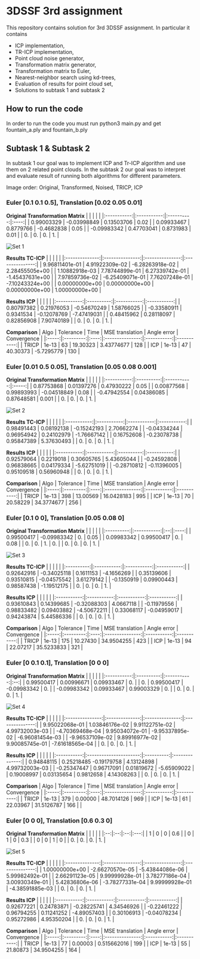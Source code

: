 
# 3DSSF 3rd assignment

This repository contains solution for 3rd 3DSSF assignment. In particular it contains

 - ICP implementation,
 - TR-ICP implementation,
 - Point cloud noise generator,
 - Transformation matrix generator,
 - Transformation matrix to Euler,
 - Nearest-neighbor search using kd-trees,
 - Evaluation of results for point cloud set,
 - Solutions to subtask 1 and subtask 2

## How to run the code
In order to run the code you must run python3 main.py and get fountain_a.ply and fountain_b.ply

## Subtask 1 & Subtask 2

In subtask 1 our goal was to implement ICP and Tr-ICP algorithm and use them on 2 related point clouds. In the subtask 2 our goal was to interpret and evaluate result of running both algorithms for different parameters.

Image order: Original, Transformed, Noised, TRICP, ICP


### Euler [0.1 0.1 0.5], Translation [0.02 0.05 0.01]

**Original Transformation Matrix**
|             |             |            |      | 
|:-----------:|:-----------:|:----------:|:----:|
|  0.99003329 | -0.03998849 | 0.13503706 | 0.02 | 
|  0.09933467 |  0.8779766  | -0.4682838 | 0.05 | 
| -0.09983342 |  0.47703041 |  0.8731983 | 0.01 | 
|      0.     |      0.     |     0.     |  1.  | 

![Set 1](1.jpg?raw=true "Title")

**Results TC-ICP**
|                |                 |                 |                 |
|:--------------:|:---------------:|:---------------:|:---------------:|
| 9.96811401e-01 |  4.91922309e-02 | -6.28263918e-02 |  2.28455505e+00 |
| 1.10882918e-03 |  7.78744899e-01 |  6.27339742e-01 | -1.45437631e+00 |
| 7.97859736e-02 | -6.25409071e-01 |  7.76207248e-01 | -7.10243324e+00 |
| 0.00000000e+00 |  0.00000000e+00 |  0.00000000e+00 |  1.00000000e+00 |

**Results ICP**
|             |            |             |             |
|:-----------:|:----------:|:-----------:|:-----------:|
|  0.80797382 | 0.21976053 | -0.54670249 |  1.58766025 |
| -0.33580911 |  0.9341534 | -0.12078769 | -7.47419031 |
|  0.48415962 | 0.28118097 |  0.82856908 |  7.90740189 |
|      0.     |     0.     |      0.     |      1.     |

**Comparison**
|  Algo | Tolerance | Time | MSE translation | Angle error | Convergence |
|:-----:|:---------:|:----:|:---------------:|:-----------:|:-----------:|
| TRICP |   1e-13   |  63  |     19.30323    |  3.43774677 |     128     |
|  ICP  |   1e-13   |  47  |     40.30373    |  -5.7295779 |     130     |

### Euler [0.01 0.5 0.05], Translation [0.05 0.08 0.001]

**Original Transformation Matrix**
|             |            |             |       |
|:-----------:|:----------:|:-----------:|:-----:|
|  0.87753868 | 0.01397276 |  0.47930222 |  0.05 |
|  0.00877568 | 0.99893993 | -0.04518849 |  0.08 |
| -0.47942554 | 0.04386085 |  0.87648581 | 0.001 |
|      0.     |     0.     |      0.     |   1.  |

![Set 2](2.jpg?raw=true "Title")

**Results TC-ICP**
|             |             |             |             |
|:-----------:|:-----------:|:-----------:|:-----------:|
|  0.98491443 |  0.08192138 | -0.15242193 |  2.70662274 |
| -0.04334244 |  0.96954942 |  0.24102979 | -1.76667142 |
|  0.16752608 | -0.23078738 |  0.95847389 |  5.37630493 |
|      0.     |      0.     |      0.     |      1.     |

**Results ICP**
|             |             |            |             |
|:-----------:|:-----------:|:----------:|:-----------:|
|  0.92579064 |  0.2219018  | 0.30605765 |  5.43605044 |
| -0.24592808 |  0.96838665 | 0.04179334 | -5.62751019 |
| -0.28710812 | -0.11396005 | 0.95109518 |  0.56960948 |
|      0.     |      0.     |     0.     |      1.     |

**Comparison**
|  Algo | Tolerance | Time | MSE translation | Angle error | Convergence |
|:-----:|:---------:|:----:|:---------------:|:-----------:|:-----------:|
| TRICP |   1e-13   |  398 |     13.00569    |  16.0428183 |     995     |
|  ICP  |   1e-13   |  70  |     20.58229    |  34.3774677 |     256     |

### Euler [0.1 0 0], Translation [0.05 0.08 0]

**Original Transformation Matrix**
|            |             |    |      |
|:----------:|:-----------:|:--:|:----:|
| 0.99500417 | -0.09983342 | 0. | 0.05 |
| 0.09983342 |  0.99500417 | 0. | 0.08 |
|     0.     |      0.     | 1. |  0.  |
|     0.     |      0.     | 0. |  1.  |

![Set 3](3.jpg?raw=true "Title")

**Results TC-ICP**
|            |             |             |             |
|:----------:|:-----------:|:-----------:|:-----------:|
| 0.92642916 | -0.34025118 |  0.1611153  |  -4.1656269 |
| 0.35139606 |  0.93510815 | -0.04575542 |  3.61279142 |
| -0.1350919 |  0.09900443 |  0.98587438 | -1.19512175 |
|     0.     |      0.     |      0.     |      1.     |

**Results ICP**
|             |             |             |             |
|:-----------:|:-----------:|:-----------:|:-----------:|
|  0.93610843 |  0.14399685 | -0.32088303 |  4.0667118  |
| -0.11979556 |  0.98833482 |  0.09403882 | -4.50672211 |
|  0.33068117 | -0.04959017 |  0.94243874 |  5.44586336 |
|      0.     |      0.     |      0.     |      1.     |

**Comparison**
|  Algo | Tolerance | Time | MSE translation | Angle error | Convergence |
|:-----:|:---------:|:----:|:---------------:|:-----------:|:-----------:|
| TRICP |   1e-13   |  175 |     10.27430    |  34.9504255 |     423     |
|  ICP  |   1e-13   |  94  |     22.07217    |  35.5233833 |     321     |

### Euler [0 0.1 0.1], Translation [0 0 0]

**Original Transformation Matrix**
|             |            |             |    |
|:-----------:|:----------:|:-----------:|:--:|
|  0.99500417 | 0.00996671 |  0.09933467 | 0. |
|      0.     | 0.99500417 | -0.09983342 | 0. |
| -0.09983342 | 0.09933467 |  0.99003329 | 0. |
|      0.     |     0.     |      0.     | 1. |

![Set 4](4.jpg?raw=true "Title")

**Results TC-ICP**
|                 |                |                 |                 |
|:---------------:|:--------------:|:---------------:|:---------------:|
|  9.95022068e-01 | 1.03846176e-02 |  9.91122751e-02 |  4.99732003e-03 |
| -4.70369468e-04 | 9.95034072e-01 | -9.95337895e-02 | -6.96081454e-03 |
| -9.96537109e-02 | 9.89916977e-02 |  9.90085745e-01 | -7.61618565e-04 |
|        0.       |       0.       |        0.       |        1.       |

**Results ICP**
|             |                        |            |                |
|:-----------:|:----------------------:|:----------:|:--------------:|
|  0.94848115 | 0.25218485 -0.19179758 | 4.13124898 | 4.99732003e-03 |
| -0.25347447 |       0.96717091       | 0.01819672 |   -5.65909022  |
|  0.19008997 |       0.03135654       |  0.9812658 |   4.14308263   |
|      0.     |           0.           |     0.     |       1.       |

**Comparison**
|  Algo | Tolerance | Time | MSE translation | Angle error | Convergence |
|:-----:|:---------:|:----:|:---------------:|:-----------:|:-----------:|
| TRICP |   1e-13   |  379 |     0.00000    |  48.7014126 |     969     |
|  ICP  |   1e-13   |  61  |     22.03967    |  31.5126787 |     166     |   |

### Euler [0 0 0], Translation [0.6 0.3 0]

**Original Transformation Matrix**
|    |    |    |     |
|:--:|:--:|:--:|:---:|
|  1 |  0 |  0 | 0.6 |
|  0 |  1 |  0 | 0.3 |
|  0 |  0 |  1 |  0  |
| 0. | 0. | 0. |  1. |

![Set 5](5.jpg?raw=true "Title")

**Results TC-ICP**
|                |                 |                 |                 |
|:--------------:|:---------------:|:---------------:|:---------------:|
| 1.00000000e+00 | -2.66270570e-05 | -5.43844086e-06 |  5.99982492e-01 |
| 2.66291123e-05 |  9.99999928e-01 |  3.78277186e-04 |  3.00930349e-01 |
| 5.42836806e-06 | -3.78277331e-04 |  9.99999928e-01 | -4.38591885e-03 |
|       0.       |        0.       |        0.       |        1.       |

**Results ICP**
|             |             |             |             |
|:-----------:|:-----------:|:-----------:|:-----------:|
|  0.92677221 |  0.24783871 | -0.28225741 |  4.34546926 |
| -0.22461222 |  0.96794255 |  0.11241252 | -4.89057403 |
|  0.30106913 | -0.04078234 |  0.95272986 |  4.95350204 |
|      0.     |      0.     |      0.     |      1.     |

**Comparison**
|  Algo | Tolerance | Time | MSE translation | Angle error | Convergence |
|:-----:|:---------:|:----:|:---------------:|:-----------:|:-----------:|
| TRICP |   1e-13   |  77  |     0.00003     | 0.515662016 |     199     |
|  ICP  |   1e-13   |  55  |     21.80873    |  34.9504255 |     164     |
